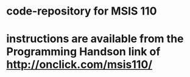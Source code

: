 # code-repository for MSIS 110

# instructions are available from the Programming Handson link of http://onclick.com/msis110/
